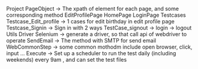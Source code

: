 Project 
  PageObject -> The xpath of element for each page, and some corresponding method
    EditProfilePage
    HomePage
    LoginPage
  Testcases
    Testcase_Edit_profile -> 1 cases for edit birthday in edit profile page
    Testcase_Signin   -> Sign in with 2 ways
    TestCase_signout  -> login -> logout
  Utils
    Driver
      Selenium -> generate a driver, so that call api of webdriver to operate
    SendEmail -> The method with SMTP for send email
    WebCommonStep -> some common mothodm include open browser, click, input ...
  Execute -> Set up a scheduler to run the test daily (including weekends) every 9am , and can set the test files
    
